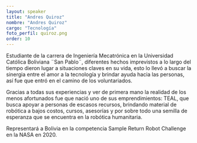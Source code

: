 ```yaml
---
layout: speaker
title: "Andres Quiroz"
nombre: "Andres Quiroz"
cargo: "Tecnología"
foto_perfil: quiroz.png
order: 10
---
```


Estudiante de la carrera de Ingeniería Mecatrónica en la Universidad Católica Boliviana ¨San Pablo¨, diferentes hechos imprevistos a lo largo del tiempo dieron lugar a situaciones claves en su vida, esto lo llevó a buscar la sinergia entre el amor a la tecnología y brindar ayuda hacia las personas, así fue que entró en el camino de los voluntariados.

Gracias a todas sus experiencias y ver de primera mano la realidad de los menos afortunados fue que nació uno de sus emprendimientos: TEAL, que busca apoyar a personas de escasos recursos, brindando material de robótica a bajos costos, cursos, asesorías y por sobre todo una semilla de esperanza que se encuentra en la robótica humanitaria.

Representará a Bolivia en la competencia Sample Return Robot Challenge en la NASA en 2020.